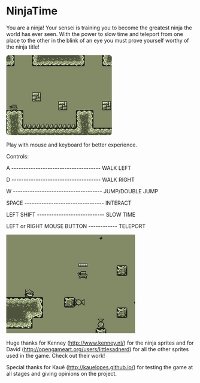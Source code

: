 # NinjaTime

You are a ninja! Your sensei is training you to become the greatest ninja the world has ever seen.
With the power to slow time and teleport from one place to the other in the blink of an eye you must prove yourself worthy of the ninja title!

![alt tag](thumn_nail.png)


Play with mouse and keyboard for better experience.

Controls:

A -------------------------------------	WALK LEFT

D -------------------------------------	WALK RIGHT

W -------------------------------------	JUMP/DOUBLE JUMP

SPACE ---------------------------------	INTERACT

LEFT SHIFT ----------------------------	SLOW TIME

LEFT or RIGHT MOUSE BUTTON ------------	TELEPORT

![alt tag](thumn_nail_2.png)

Huge thanks for Kenney (http://www.kenney.nl/) for the ninja sprites and for David (http://opengameart.org/users/littlesadnerd) for all the other sprites used in the game.
Check out their work!

Special thanks for Kauê (http://kauelopes.github.io/) for testing the game at all stages and giving opinions on the project.
